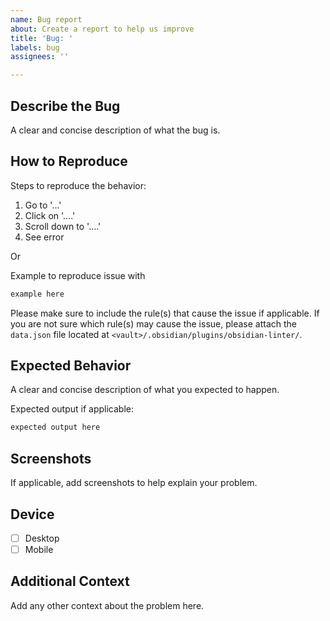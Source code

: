 ```yaml
---
name: Bug report
about: Create a report to help us improve
title: 'Bug: '
labels: bug
assignees: ''

---
```


## Describe the Bug

A clear and concise description of what the bug is.

## How to Reproduce

Steps to reproduce the behavior:

1. Go to '...'
2. Click on '....'
3. Scroll down to '....'
4. See error

Or

Example to reproduce issue with

``` markdown
example here
```

Please make sure to include the rule(s) that cause the issue if applicable. If you are not sure which rule(s) may cause the issue, please attach the `data.json` file located at `<vault>/.obsidian/plugins/obsidian-linter/`.

## Expected Behavior

A clear and concise description of what you expected to happen.

Expected output if applicable:

``` markdown
expected output here
```

## Screenshots

If applicable, add screenshots to help explain your problem.

## Device

- [ ] Desktop
- [ ] Mobile

## Additional Context

Add any other context about the problem here.

